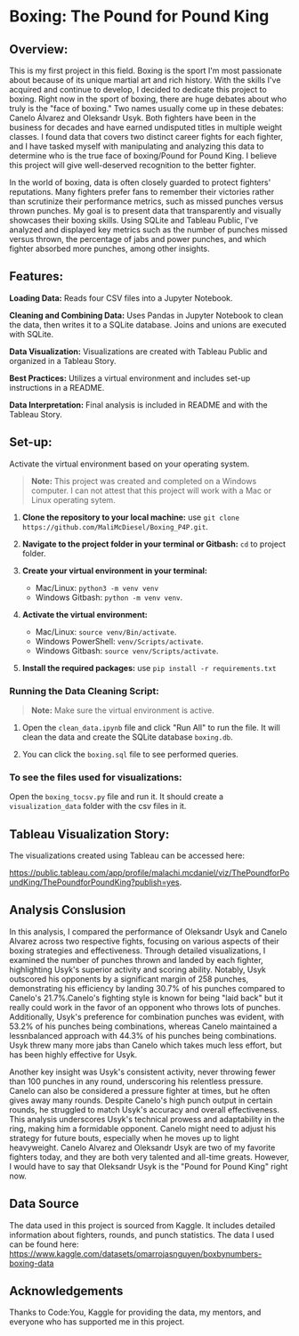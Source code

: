 # Boxing: The Pound for Pound King
## Overview:
This is my first project in this field. Boxing is the sport I'm most passionate about because of its unique martial art and rich history. With the skills I've acquired and continue to develop, I decided to dedicate this project to boxing. Right now in the sport of boxing, there are huge debates about who truly is the "face of boxing." Two names usually come up in these debates: Canelo Álvarez and Oleksandr Usyk. Both fighters have been in the business for decades and have earned undisputed titles in multiple weight classes. I found data that covers two distinct career fights for each fighter, and I have tasked myself with manipulating and analyzing this data to determine who is the true face of boxing/Pound for Pound King. I believe this project will give well-deserved recognition to the better fighter.

In the world of boxing, data is often closely guarded to protect fighters' reputations. Many fighters prefer fans to remember their victories rather than scrutinize their performance metrics, such as missed punches versus thrown punches. My goal is to present data that transparently and visually showcases their boxing skills. Using SQLite and Tableau Public, I've analyzed and displayed key metrics such as the number of punches missed versus thrown, the percentage of jabs and power punches, and which fighter absorbed more punches, among other insights.
 
## Features:
**Loading Data:** Reads four CSV files into a Jupyter Notebook.

**Cleaning and Combining Data:** Uses Pandas in Jupyter Notebook to clean the data, then writes it to a SQLite database. Joins and unions are executed with SQLite.

**Data Visualization:** Visualizations are created with Tableau Public and organized in a Tableau Story.

**Best Practices:** Utilizes a virtual environment and includes set-up instructions in a README.

**Data Interpretation:** Final analysis is included in README and with the Tableau Story.

## Set-up:
Activate the virtual environment based on your operating system.
> **Note:** This project was created and completed on a Windows computer. I can not attest that this project will work with a Mac or Linux operating sytem.

1. **Clone the repository to your local machine:** use `git clone https://github.com/MaliMcDiesel/Boxing_P4P.git`.

2. **Navigate to the project folder in your terminal or Gitbash:** `cd` to project folder.

3. **Create your virtual environment in your terminal:**
    * Mac/Linux:  `python3 -m venv venv`  
    * Windows Gitbash: `python -m venv venv`.

4. **Activate the virtual environment:** 
    * Mac/Linux: `source venv/Bin/activate`. 
    * Windows PowerShell: `venv/Scripts/activate`. 
    * Windows Gitbash: `source venv/Scripts/activate`.

5. **Install the required packages:** use `pip install -r requirements.txt`


### Running the Data Cleaning Script:
>**Note:** Make sure the virtual environment is active.  

1. Open the `clean_data.ipynb` file and click "Run All" to run the file. It will clean the data and create the SQLite database `boxing.db`.

2. You can click the `boxing.sql` file to see performed queries.

### To see the files used for visualizations:
Open the `boxing_tocsv.py` file and run it.
It should create a `visualization_data` folder with the csv files in it.

## Tableau Visualization Story:
The visualizations created using Tableau can be accessed here: 

https://public.tableau.com/app/profile/malachi.mcdaniel/viz/ThePoundforPoundKing/ThePoundforPoundKing?publish=yes.

## Analysis Conslusion
In this analysis, I compared the performance of Oleksandr Usyk and Canelo Alvarez across two respective fights, focusing on various aspects of their boxing strategies and effectiveness. Through detailed visualizations, I examined the number of punches thrown and landed by each fighter, highlighting Usyk's superior activity and scoring ability. Notably, Usyk outscored his opponents by a significant margin of 258 punches, demonstrating his efficiency by landing 30.7% of his punches compared to Canelo's 21.7%.Canelo's fighting style is known for being "laid back" but it really could work in the favor of an opponent who throws lots of punches. Additionally, Usyk's preference for combination punches was evident, with 53.2% of his punches being combinations, whereas Canelo maintained a lessnbalanced approach with 44.3% of his punches being combinations. Usyk threw many more jabs than Canelo which takes much less effort, but has been highly effective for Usyk.

Another key insight was Usyk's consistent activity, never throwing fewer than 100 punches in any round, underscoring his relentless pressure. Canelo can also be considered a pressure fighter at times, but he often gives away many rounds. Despite Canelo's high punch output in certain rounds, he struggled to match Usyk's accuracy and overall effectiveness. This analysis underscores Usyk's technical prowess and adaptability in the ring, making him a formidable opponent. Canelo might need to adjust his strategy for future bouts, especially when he moves up to light heavyweight. Canelo Alvarez and Oleksandr Usyk are two of my favorite fighters today, and they are both very talented and all-time greats. However, I would have to say that Oleksandr Usyk is the "Pound for Pound King" right now.

## Data Source
The data used in this project is sourced from Kaggle. It includes detailed information about fighters, rounds, and punch statistics.
The data I used can be found here: https://www.kaggle.com/datasets/omarrojasnguyen/boxbynumbers-boxing-data


## Acknowledgements
Thanks to Code:You, Kaggle for providing the data, my mentors, and everyone who has supported me in this project.

